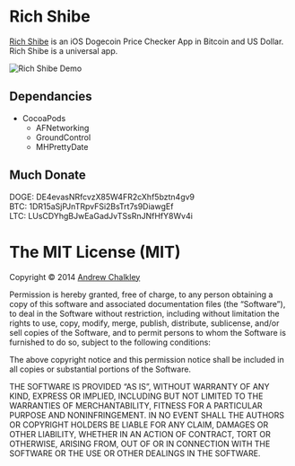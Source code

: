 Rich Shibe
=========

[Rich Shibe](http://richshibe.org/) is an iOS Dogecoin Price Checker App in Bitcoin and US Dollar. Rich Shibe is a universal app.

![Rich Shibe Demo](http://richshibe.org/rich-shibe-demo.gif)

## Dependancies 

* CocoaPods
  * AFNetworking
  * GroundControl
  * MHPrettyDate

## Much Donate

DOGE: DE4evasNRfcvzX85W4FR2cXhf5bztn4gv9  
BTC: 1DR15aSjPJnTRpvFSi2BsTrt7s9DiawgEf  
LTC: LUsCDYhgBJwEaGadJvTSsRnJNfHfY8Wv4i  

The MIT License (MIT)
=========

Copyright © 2014 [Andrew Chalkley](http://twitter.com/chalkers)

Permission is hereby granted, free of charge, to any person obtaining a copy of this software and associated documentation files (the “Software”), to deal in the Software without restriction, including without limitation the rights to use, copy, modify, merge, publish, distribute, sublicense, and/or sell copies of the Software, and to permit persons to whom the Software is furnished to do so, subject to the following conditions:

The above copyright notice and this permission notice shall be included in all copies or substantial portions of the Software.

THE SOFTWARE IS PROVIDED “AS IS”, WITHOUT WARRANTY OF ANY KIND, EXPRESS OR IMPLIED, INCLUDING BUT NOT LIMITED TO THE WARRANTIES OF MERCHANTABILITY, FITNESS FOR A PARTICULAR PURPOSE AND NONINFRINGEMENT. IN NO EVENT SHALL THE AUTHORS OR COPYRIGHT HOLDERS BE LIABLE FOR ANY CLAIM, DAMAGES OR OTHER LIABILITY, WHETHER IN AN ACTION OF CONTRACT, TORT OR OTHERWISE, ARISING FROM, OUT OF OR IN CONNECTION WITH THE SOFTWARE OR THE USE OR OTHER DEALINGS IN THE SOFTWARE.

